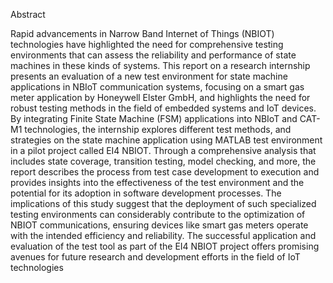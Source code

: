 Abstract

 Rapid advancements in Narrow Band Internet of Things (NBIOT) technologies have highlighted the need for comprehensive testing environments that can assess the reliability and performance of state machines in these kinds of systems. This report on a research internship presents an evaluation of a new test environment for state machine applications in NBIoT communication systems, focusing on a smart gas meter application by Honeywell Elster GmbH, and highlights the need for robust testing methods in the field of embedded systems and IoT devices. By integrating Finite State Machine (FSM) applications into NBIoT and CAT-M1 technologies, the internship explores different test methods, and strategies on the state machine application using MATLAB test environment in a pilot project called EI4 NBIOT. Through a comprehensive analysis that includes state coverage, transition testing, model checking, and more, the report describes the process from test case development to execution and provides insights into the effectiveness of the test environment and the potential for its adoption in software development processes. The implications of this study suggest that the deployment of such specialized testing environments can considerably contribute to the optimization of NBIOT communications, ensuring devices like smart gas meters operate with the intended efficiency and reliability. The successful application and evaluation of the test tool as part of the EI4 NBIOT project offers promising avenues for future research and development efforts in the field of IoT technologies

